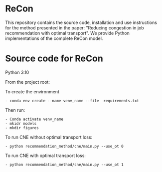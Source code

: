 # ReCon
This repository contains the source code, installation and use instructions for the method presented in the paper: "Reducing congestion in job recommendation with optimal transport". We provide Python implementations of the complete ReCon model.


# Source code for ReCon
Python 3.10

From the project root:

To create the environment

    - conda env create --name venv_name --file  requirements.txt

Then run:

    - Conda activate venv_name
    - mkidr models
    - mkdir figures

To run CNE without optimal transport loss:

    - python recommendation_method/cne/main.py --use_ot 0

To run CNE with optimal transport loss:

    - python recommendation_method/cne/main.py --use_ot 1
